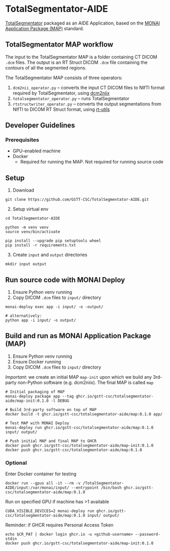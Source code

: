 # TotalSegmentator-AIDE

[TotalSegmentator](https://github.com/wasserth/TotalSegmentator) packaged as an AIDE Application, based on the [MONAI 
Application Package (MAP)](https://github.com/Project-MONAI/monai-deploy/blob/main/guidelines/monai-application-package.md) 
standard.

## TotalSegmentator MAP workflow

The input to the TotalSegmentator MAP is a folder containing CT DICOM `.dcm` files. The output is an RT Struct DICOM `.dcm` 
file containing the contours of all the segmented regions.

The TotalSegmentator MAP consists of three operators:
1. `dcm2nii_operator.py` – converts the input CT DICOM files to NIfTI format required by TotalSegmentator, using 
[dcm2niix](https://github.com/rordenlab/dcm2niix)
2. `totalsegmentator_operator.py` – runs TotalSegmentator
3. `rtstructwriter_operator.py` – converts the output segmentations from NIfTI to DICOM RT Struct format, using 
[rt-utils](https://github.com/qurit/rt-utils/tree/main/rt_utils)

## Developer Guidelines

### Prerequisites
- GPU-enabled machine
- Docker
  - Required for running the MAP. Not required for running source code

## Setup

1. Download
```shell
git clone https://github.com/GSTT-CSC/TotalSegmentator-AIDE.git
```

2. Setup virtual env
```shell
cd TotalSegmentator-AIDE

python -m venv venv
source venv/bin/activate

pip install --upgrade pip setuptools wheel
pip install -r requirements.txt
```

3. Create `input` and `output` directories
```shell
mkdir input output
```

## Run source code with MONAI Deploy

1. Ensure Python venv running
2. Copy DICOM `.dcm` files to `input/` directory


```shell
monai-deploy exec app -i input/ -o -output/

# alternatively:
python app -i input/ -o output/
```

## Build and run as MONAI Application Package (MAP)

1. Ensure Python venv running
2. Ensure Docker running
3. Copy DICOM `.dcm` files to `input/` directory

_Important:_ we create an initial MAP `map-init` upon which we build any 3rd-party non-Python software (e.g. dcm2niix). 
The final MAP is called `map`

```shell
# Initial packaging of MAP
monai-deploy package app --tag ghcr.io/gstt-csc/totalsegmentator-aide/map-init:0.1.0 -l DEBUG

# Build 3rd-party software on top of MAP
docker build -t ghcr.io/gstt-csc/totalsegmentator-aide/map:0.1.0 app/

# Test MAP with MONAI Deploy
monai-deploy run ghcr.io/gstt-csc/totalsegmentator-aide/map:0.1.0 input/ output/

# Push initial MAP and final MAP to GHCR
docker push ghcr.io/gstt-csc/totalsegmentator-aide/map-init:0.1.0
docker push ghcr.io/gstt-csc/totalsegmentator-aide/map:0.1.0
```

### Optional 

Enter Docker container for testing

```shell
docker run --gpus all -it --rm -v /TotalSegmentator-AIDE/input:/var/monai/input/ --entrypoint /bin/bash ghcr.io/gstt-csc/totalsegmentator-aide/map:0.1.0
```

Run on specified GPU if machine has >1 available

```shell
CUDA_VISIBLE_DEVICES=2 monai-deploy run ghcr.io/gstt-csc/totalsegmentator-aide/map:0.1.0 input/ output/
```

Reminder: if GHCR requires Personal Access Token
```shell
echo $CR_PAT | docker login ghcr.io -u <github-username> --password-stdin
docker push ghcr.io/gstt-csc/totalsegmentator-aide/map-init:0.1.0
```
